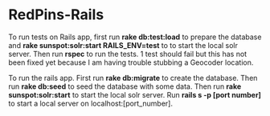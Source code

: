 RedPins-Rails
=============

To run tests on Rails app, first run **rake db:test:load** to prepare the database and **rake sunspot:solr:start RAILS_ENV=test** to to start the local solr server. Then run **rspec** to run the tests. 1 test should fail but this has not been fixed yet because I am having trouble stubbing a Geocoder location.

To run the rails app. First run **rake db:migrate** to create the database. Then run **rake db:seed** to seed the database with some data. Then run **rake sunspot:solr:start** to start the local solr server. Run **rails s -p [port number]** to start a local server on localhost:[port_number].
